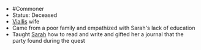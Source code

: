 - #Commoner 
- Status: Deceased
- [Viallis](NPCs/Deceased/Viallis.md) wife
- Came from a poor family and empathized with Sarah's lack of education
- Taught [Sarah](NPCs/Deceased/Sarah.md) how to read and write and gifted her a journal that the party found during the quest